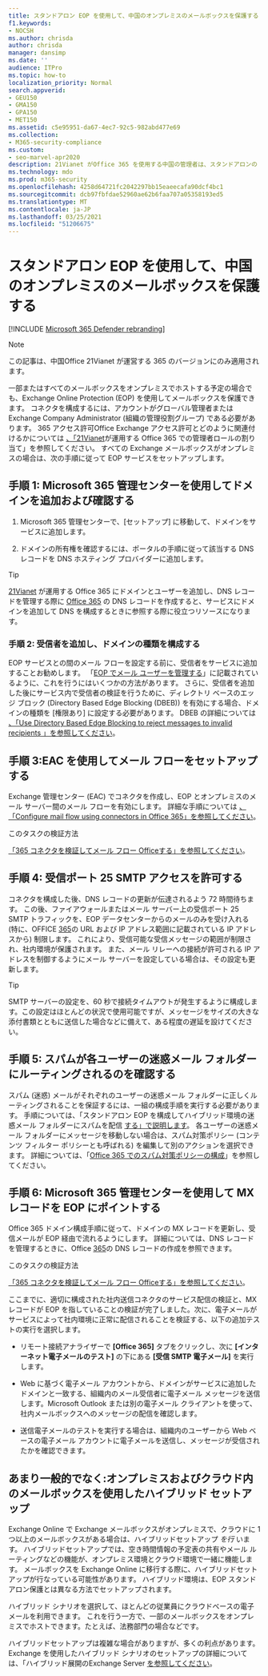 ```yaml
---
title: スタンドアロン EOP を使用して、中国のオンプレミスのメールボックスを保護する
f1.keywords:
- NOCSH
ms.author: chrisda
author: chrisda
manager: dansimp
ms.date: ''
audience: ITPro
ms.topic: how-to
localization_priority: Normal
search.appverid:
- GEU150
- GMA150
- GPA150
- MET150
ms.assetid: c5e95951-da67-4ec7-92c5-982abd477e69
ms.collection:
- M365-security-compliance
ms.custom:
- seo-marvel-apr2020
description: 21Vianet がOffice 365 を使用する中国の管理者は、スタンドアロンの Exchange Online Protection (EOP) を使用してオンプレミスのメールボックスを保護する方法について説明します。
ms.technology: mdo
ms.prod: m365-security
ms.openlocfilehash: 4258d64721fc2042297bb15eaeecafa90dcf4bc1
ms.sourcegitcommit: dcb97fbfdae52960ae62b6faa707a05358193ed5
ms.translationtype: MT
ms.contentlocale: ja-JP
ms.lasthandoff: 03/25/2021
ms.locfileid: "51206675"
---
```

# <a name="protect-on-premises-mailboxes-in-china-with-standalone-eop"></a>スタンドアロン EOP を使用して、中国のオンプレミスのメールボックスを保護する

[!INCLUDE [Microsoft 365 Defender rebranding](../includes/microsoft-defender-for-office.md)]


> [!NOTE]
> この記事は、中国Office 21Vianet が運営する 365 のバージョンにのみ適用されます。

一部またはすべてのメールボックスをオンプレミスでホストする予定の場合でも、Exchange Online Protection (EOP) を使用してメールボックスを保護できます。 コネクタを構成するには、アカウントがグローバル管理者または Exchange Company Administrator (組織の管理役割グループ) である必要があります。 365 アクセス許可Office Exchange アクセス許可とどのように関連付けるかについては [、「21Vianet](../../admin/add-users/assign-admin-roles.md?preserve-view=true&view=o365-21vianet)が運用する Office 365 での管理者ロールの割り当て」を参照してください。 すべての Exchange メールボックスがオンプレミスの場合は、次の手順に従って EOP サービスをセットアップします。

## <a name="step-1-use-the-microsoft-365-admin-center-to-add-and-verify-your-domain"></a>手順 1: Microsoft 365 管理センターを使用してドメインを追加および確認する

1. Microsoft 365 管理センターで、[セットアップ] に移動して、ドメインをサービスに追加します。

2. ドメインの所有権を確認するには、ポータルの手順に従って該当する DNS レコードを DNS ホスティング プロバイダーに追加します。

> [!TIP]
> [21Vianet](../../admin/setup/add-domain.md?preserve-view=true&view=o365-21vianet) が運用する Office 365 にドメインとユーザーを追加し、DNS レコードを管理する際に [Office 365](../../admin/services-in-china/create-dns-records-when-you-manage-your-dns-records.md?preserve-view=true&view=o365-21vianet) の DNS レコードを作成すると、サービスにドメインを追加して DNS を構成するときに参照する際に役立つリソースになります。

### <a name="step-2-add-recipients-and-configure-the-domain-type"></a>手順 2: 受信者を追加し、ドメインの種類を構成する

EOP サービスとの間のメール フローを設定する前に、受信者をサービスに追加することお勧めします。 「[EOP でメール ユーザーを管理する](manage-mail-users-in-eop.md)」に記載されているように、これを行うにはいくつかの方法があります。 さらに、受信者を追加した後にサービス内で受信者の検証を行うために、ディレクトリ ベースのエッジ ブロック (Directory Based Edge Blocking (DBEB)) を有効にする場合、ドメインの種類を [権限あり] に設定する必要があります。 DBEB の詳細については [、「Use Directory Based Edge Blocking to reject messages to invalid recipients 」を参照してください](/exchange/mail-flow-best-practices/use-directory-based-edge-blocking)。

## <a name="step-3-use-the-eac-to-set-up-mail-flow"></a>手順 3:EAC を使用してメール フローをセットアップする

Exchange 管理センター (EAC) でコネクタを作成し、EOP とオンプレミスのメール サーバー間のメール フローを有効にします。 詳細な手順については [、「Configure mail flow using connectors in Office 365」を参照してください](/Exchange/mail-flow-best-practices/use-connectors-to-configure-mail-flow/use-connectors-to-configure-mail-flow)。

 このタスクの検証方法

 [「365 コネクタを検証してメール フロー Officeする」を参照してください](/exchange/mail-flow-best-practices/test-mail-flow)。

## <a name="step-4-allow-inbound-port-25-smtp-access"></a>手順 4: 受信ポート 25 SMTP アクセスを許可する

コネクタを構成した後、DNS レコードの更新が伝達されるよう 72 時間待ちます。 この後、ファイアウォールまたはメール サーバー上の受信ポート 25 SMTP トラフィックを、EOP データセンターからのメールのみを受け入れる (特に、OFFICE [365](../../enterprise/managing-office-365-endpoints.md)の URL および IP アドレス範囲に記載されている IP アドレスから) 制限します。 これにより、受信可能な受信メッセージの範囲が制限され、社内環境が保護されます。 また、メール リレーへの接続が許可される IP アドレスを制御するようにメール サーバーを設定している場合は、その設定も更新します。

> [!TIP]
> SMTP サーバーの設定を、60 秒で接続タイムアウトが発生するように構成します。この設定はほとんどの状況で使用可能ですが、メッセージをサイズの大きな添付書類とともに送信した場合などに備えて、ある程度の遅延を設けてください。

## <a name="step-5-ensure-that-spam-is-routed-to-each-users-junk-email-folder"></a>手順 5: スパムが各ユーザーの迷惑メール フォルダーにルーティングされるのを確認する

スパム (迷惑) メールがそれぞれのユーザーの迷惑メール フォルダーに正しくルーティングされることを保証するには、一組の構成手順を実行する必要があります。 手順については、「スタンドアロン EOP を構成してハイブリッド環境の迷惑メール フォルダーにスパムを配信 [する」で説明します](ensure-that-spam-is-routed-to-each-user-s-junk-email-folder.md)。 各ユーザーの迷惑メール フォルダーにメッセージを移動しない場合は、スパム対策ポリシー (コンテンツ フィルター ポリシーとも呼ばれる) を編集して別のアクションを選択できます。 詳細については、「[Office 365 でのスパム対策ポリシーの構成](configure-your-spam-filter-policies.md)」を参照してください。

## <a name="step-6-use-the-microsoft-365-admin-center-to-point-your-mx-record-to-eop"></a>手順 6: Microsoft 365 管理センターを使用して MX レコードを EOP にポイントする

Office 365 ドメイン構成手順に従って、ドメインの MX レコードを更新し、受信メールが EOP 経由で流れるようにします。 詳細については、DNS レコードを管理するときに、Office [365](../../admin/get-help-with-domains/create-dns-records-at-any-dns-hosting-provider.md?preserve-view=true&view=o365-21vianet)の DNS レコードの作成を参照できます。

このタスクの検証方法

 [「365 コネクタを検証してメール フロー Officeする」を参照してください](/exchange/mail-flow-best-practices/test-mail-flow)。

ここまでに、適切に構成された社内送信コネクタのサービス配信の検証と、MX レコードが EOP を指していることの検証が完了しました。次に、電子メールがサービスによって社内環境に正常に配信されることを検証する、以下の追加テストの実行を選択します。

- リモート接続アナライザーで **[Office 365]** タブをクリックし、次に **[インターネット電子メールのテスト]** の下にある **[受信 SMTP 電子メール]** を実行します。

- Web に基づく電子メール アカウントから、ドメインがサービスに追加したドメインと一致する、組織内のメール受信者に電子メール メッセージを送信します。Microsoft Outlook または別の電子メール クライアントを使って、社内メールボックスへのメッセージの配信を確認します。

- 送信電子メールのテストを実行する場合は、組織内のユーザーから Web ベースの電子メール アカウントに電子メールを送信し、メッセージが受信されたかを確認できます。

## <a name="less-common-a-hybrid-setup-with-mailboxes-on-premises-and-in-the-cloud"></a>あまり一般的でなく:オンプレミスおよびクラウド内のメールボックスを使用したハイブリッド セットアップ

Exchange Online で Exchange メールボックスがオンプレミスで、クラウドに 1 つ以上のメールボックスがある場合は、ハイブリッドセットアップ *を行* います。 ハイブリッドセットアップでは、空き時間情報の予定表の共有やメール ルーティングなどの機能が、オンプレミス環境とクラウド環境で一緒に機能します。 メールボックスを Exchange Online に移行する際に、ハイブリッドセットアップが行なっている可能性があります。 ハイブリッド環境は、EOP スタンドアロン保護とは異なる方法でセットアップされます。

ハイブリッド シナリオを選択して、ほとんどの従業員にクラウドベースの電子メールを利用できます。 これを行う一方で、一部のメールボックスをオンプレミスでホストできます。たとえば、法務部門の場合などです。

ハイブリッドセットアップは複雑な場合がありますが、多くの利点があります。 Exchange を使用したハイブリッド シナリオのセットアップの詳細については、「ハイブリッド展開のExchange Server [を参照してください](/Exchange/exchange-hybrid)。
